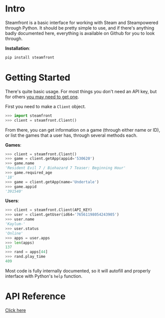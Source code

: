 # Intro

Steamfront is a basic interface for working with Steam and Steampowered through Python. It should be pretty simple to use, and if there's anything badly documented here, everything is available on Github for you to look through.

**Installation**:
```bash
pip install steamfront
```

# Getting Started

There's quite basic usage. For most things you don't need an API key, but for others [you may need to get one](https://steamcommunity.com/dev/apikey).

First you need to make a `Client` object.

```python
>>> import steamfront
>>> client = steamfront.Client()
```

From there, you can get information on a game (through either name or ID), or list the games that a user has, through several methods each.

**Games**:
```python
>>> client = steamfront.Client()
>>> game = client.getApp(appid='530620')
>>> game.name
'Resident Evil 7 / Biohazard 7 Teaser: Beginning Hour'
>>> game.required_age
'18'
>>> game = client.getApp(name='Undertale')
>>> game.appid
'391540'
```

**Users**:
```python
>>> client = steamfront.Client(API_KEY)
>>> user = client.getUser(id64='76561198054243905')
>>> user.name
'Kaylum-'
>>> user.status
'Online'
>>> apps = user.apps
>>> len(apps)
137
>>> rand = apps[44]
>>> rand.play_time
409
```

Most code is fully internally documented, so it will autofill and properly interface with Python's `help` function.

# API Reference

[Click here](https://steamfront.readthedocs.io/en/latest/index.html)